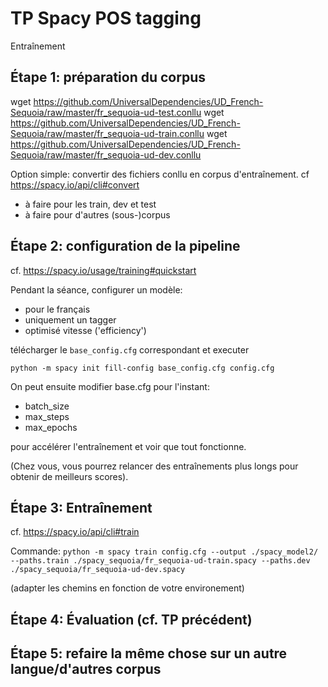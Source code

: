 # TP Spacy POS tagging
Entraînement


## Étape 1: préparation du corpus
wget https://github.com/UniversalDependencies/UD_French-Sequoia/raw/master/fr_sequoia-ud-test.conllu
wget https://github.com/UniversalDependencies/UD_French-Sequoia/raw/master/fr_sequoia-ud-train.conllu
wget https://github.com/UniversalDependencies/UD_French-Sequoia/raw/master/fr_sequoia-ud-dev.conllu


Option simple: convertir des fichiers conllu en corpus d'entraînement.
cf https://spacy.io/api/cli#convert

- à faire pour les train, dev et test
- à faire pour d'autres (sous-)corpus

## Étape 2: configuration de la pipeline


cf. https://spacy.io/usage/training#quickstart

Pendant la séance, configurer un modèle: 
-  pour le français
-  uniquement un tagger
-  optimisé vitesse ('efficiency')

télécharger le `base_config.cfg` correspondant et executer

`python -m spacy init fill-config base_config.cfg config.cfg`

On peut ensuite modifier base.cfg
pour l'instant:
- batch_size
- max_steps
- max_epochs

pour accélérer l'entraînement et voir que tout fonctionne.

(Chez vous, vous pourrez relancer des entraînements plus longs pour obtenir de meilleurs scores).


## Étape 3: Entraînement

cf. https://spacy.io/api/cli#train

Commande:
`python -m spacy train config.cfg --output ./spacy_model2/ --paths.train ./spacy_sequoia/fr_sequoia-ud-train.spacy --paths.dev ./spacy_sequoia/fr_sequoia-ud-dev.spacy `

(adapter les chemins en fonction de votre environement)

## Étape 4: Évaluation (cf. TP précédent)


## Étape 5: refaire la même chose sur un autre langue/d'autres corpus

